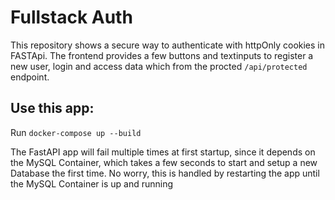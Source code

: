 # Fullstack Auth

This repository shows a secure way to authenticate with httpOnly cookies in FASTApi.
The frontend provides a few buttons and textinputs to register a new user, login and access data which from the procted `/api/protected` endpoint.

## Use this app:

Run `docker-compose up --build`

The FastAPI app will fail multiple times at first startup, since it depends on the MySQL Container, which takes a few seconds to start and setup a new Database the first time. No worry, this is handled by restarting the app until the MySQL Container is up and running
